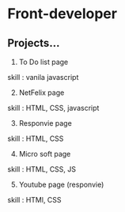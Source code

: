 # Front-developer

## Projects...

1. To Do list page

skill : vanila javascript

2. NetFelix page

skill : HTML, CSS, javascript

3. Responvie page

skill : HTML, CSS

4. Micro soft page

skill : HTML, CSS, JS

5. Youtube page (responvie)

skill : HTMl, CSS
